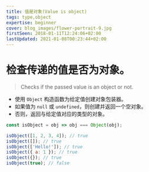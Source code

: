 ```yaml
---
title: 值是对象(Value is object)
tags: type,object
expertise: beginner
cover: blog_images/flower-portrait-9.jpg
firstSeen: 2018-01-11T12:24:06+02:00
lastUpdated: 2021-01-08T00:23:44+02:00
---
```


# 检查传递的值是否为对象。
> Checks if the passed value is an object or not.

- 使用 `Object` 构造函数为给定值创建对象包装器。
- 如果值为 `null` 或 `undefined`，则创建并返回一个空对象。
- 否则，返回与给定值对应的类型的对象。

```js
const isObject = obj => obj === Object(obj);
```

```js
isObject([1, 2, 3, 4]); // true
isObject([]); // true
isObject(['Hello!']); // true
isObject({ a: 1 }); // true
isObject({}); // true
isObject(true); // false
```
